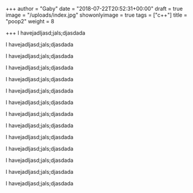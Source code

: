 +++
author = "Gaby"
date = "2018-07-22T20:52:31+00:00"
draft = true
image = "/uploads/index.jpg"
showonlyimage = true
tags = ["c++"]
title = "poop2"
weight = 8

+++
I havejadljasd;jals;djasdada

I havejadljasd;jals;djasdada

I havejadljasd;jals;djasdada

I havejadljasd;jals;djasdada

I havejadljasd;jals;djasdada

I havejadljasd;jals;djasdada

I havejadljasd;jals;djasdada

I havejadljasd;jals;djasdada

I havejadljasd;jals;djasdada

I havejadljasd;jals;djasdada

I havejadljasd;jals;djasdada

I havejadljasd;jals;djasdada

I havejadljasd;jals;djasdada

I havejadljasd;jals;djasdada